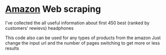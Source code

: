 # [Amazon](https://www.amazon.com/) Web scraping

I've collected the all useful information about first 450 best (ranked by customers' rewievs) headphones

This code also can be used for any types of products from the amazon
Just change the input url and the number of pages switching to get more or less results
